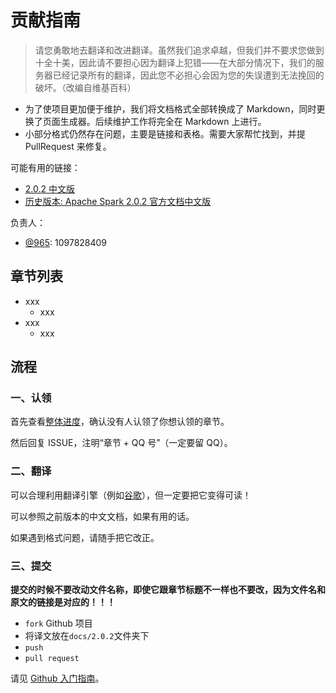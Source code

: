 # 贡献指南

> 请您勇敢地去翻译和改进翻译。虽然我们追求卓越，但我们并不要求您做到十全十美，因此请不要担心因为翻译上犯错——在大部分情况下，我们的服务器已经记录所有的翻译，因此您不必担心会因为您的失误遭到无法挽回的破坏。（改编自维基百科）

* 为了使项目更加便于维护，我们将文档格式全部转换成了 Markdown，同时更换了页面生成器。后续维护工作将完全在 Markdown 上进行。
* 小部分格式仍然存在问题，主要是链接和表格。需要大家帮忙找到，并提 PullRequest 来修复。

可能有用的链接：

* [2.0.2 中文版](http://spark.apachecn.org)
* [历史版本: Apache Spark 2.0.2 官方文档中文版](http://cwiki.apachecn.org/pages/viewpage.action?pageId=2883613)

负责人：

* [@965](https://github.com/wangweitong): 1097828409

## 章节列表

+ xxx
  + xxx
+ xxx
  + xxx


## 流程

### 一、认领

首先查看[整体进度](https://github.com/apachecn/spark-doc-zh/issues/189)，确认没有人认领了你想认领的章节。
 
然后回复 ISSUE，注明“章节 + QQ 号”（一定要留 QQ）。

### 二、翻译

可以合理利用翻译引擎（例如[谷歌](https://translate.google.cn/)），但一定要把它变得可读！

可以参照之前版本的中文文档，如果有用的话。

如果遇到格式问题，请随手把它改正。

### 三、提交

**提交的时候不要改动文件名称，即使它跟章节标题不一样也不要改，因为文件名和原文的链接是对应的！！！**

+   `fork` Github 项目
+   将译文放在`docs/2.0.2`文件夹下
+   `push`
+   `pull request`

请见 [Github 入门指南](https://github.com/apachecn/kaggle/blob/master/docs/GitHub)。



